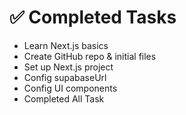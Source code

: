 # ✅ Completed Tasks

-  Learn Next.js basics  
-  Create GitHub repo & initial files  
-  Set up Next.js project  
-  Config supabaseUrl 
-  Config UI components 
-  Completed All Task
